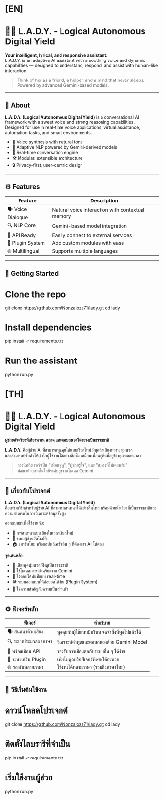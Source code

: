 # [EN]

# 👩‍💻 L.A.D.Y. - Logical Autonomous Digital Yield

**Your intelligent, lyrical, and responsive assistant.**  
L.A.D.Y. is an adaptive AI assistant with a soothing voice and dynamic capabilities — designed to understand, respond, and assist with human-like interaction.

> Think of her as a friend, a helper, and a mind that never sleeps.  
> Powered by advanced Gemini-based models.

---

## 🧠 About

**L.A.D.Y. (Logical Autonomous Digital Yield)** is a conversational AI framework with a sweet voice and strong reasoning capabilities.  
Designed for use in real-time voice applications, virtual assistance, automation tasks, and smart environments.

- 🎤 Voice synthesis with natural tone  
- 🧠 Adaptive NLP powered by Gemini-derived models  
- 💬 Real-time conversation engine  
- 🛠️ Modular, extensible architecture  
- 🔒 Privacy-first, user-centric design

---

## ⚙️ Features

| Feature           | Description                                      |
|-------------------|--------------------------------------------------|
| 🗣️ Voice Dialogue | Natural voice interaction with contextual memory |
| 🔍 NLP Core       | Gemini-based model integration                   |
| 📡 API Ready      | Easily connect to external services              |
| 🧩 Plugin System  | Add custom modules with ease                     |
| 🌐 Multilingual   | Supports multiple languages                      |

---

## 🚀 Getting Started


# Clone the repo
git clone https://github.com/Nonzaioza71/lady.git
cd lady

# Install dependencies
pip install -r requirements.txt

# Run the assistant
python run.py


# [TH]
# 👩‍💻 L.A.D.Y. - Logical Autonomous Digital Yield

**ผู้ช่วยอัจฉริยะที่เสียงหวาน ฉลาด และตอบสนองได้อย่างเป็นธรรมชาติ**

**L.A.D.Y.** คือผู้ช่วย AI ที่สามารถพูดคุยได้แบบเรียลไทม์ มีบุคลิกเสียงหวาน นุ่มนวล  
และสามารถปรับตัวให้เข้าใจผู้ใช้งานได้อย่างลึกซึ้ง เหมือนเพื่อนคู่คิดที่อยู่ข้างคุณตลอดเวลา

> ลองนึกถึงเธอว่าเป็น "เพื่อนคู่หู", "ผู้ช่วยรู้ใจ", และ "สมองที่ไม่เคยหลับ"  
> พัฒนาด้วยเทคโนโลยีระดับสูงจากโมเดล Gemini

---

## 🧠 เกี่ยวกับโปรเจกต์

**L.A.D.Y. (Logical Autonomous Digital Yield)**  
คือเฟรมเวิร์กสำหรับผู้ช่วย AI ที่สามารถสนทนาได้อย่างลื่นไหล พร้อมด้วยน้ำเสียงที่เป็นธรรมชาติและความสามารถในการวิเคราะห์ข้อมูลขั้นสูง

ออกแบบมาเพื่อใช้งานกับ:
- 💬 การสนทนาแบบเสียงในเวลาเรียลไทม์  
- 🤖 ระบบผู้ช่วยอัตโนมัติ  
- 🏠 สมาร์ทโฮม หรือแอปพลิเคชันอื่น ๆ ที่ต้องการ AI โต้ตอบ

**จุดเด่นหลัก:**
- 🎤 เสียงพูดนุ่มนวล ฟังดูเป็นธรรมชาติ  
- 🧠 ใช้โมเดลภาษาอัจฉริยะจาก Gemini  
- 💬 โต้ตอบได้ทันทีแบบ real-time  
- 🛠️ ระบบออกแบบให้ต่อยอดได้ง่าย (Plugin System)  
- 🔐 ให้ความสำคัญกับความเป็นส่วนตัว

---

## ⚙️ ฟีเจอร์หลัก

| ฟีเจอร์              | คำอธิบาย                                      |
|----------------------|-----------------------------------------------|
| 🗣️ สนทนาด้วยเสียง   | พูดคุยกับผู้ใช้แบบมีบริบท จดจำสิ่งที่พูดไปแล้วได้ |
| 🔍 ระบบประมวลผลภาษา | วิเคราะห์คำพูดและตอบสนองด้วย Gemini Model     |
| 📡 พร้อมเชื่อม API  | รองรับการเชื่อมต่อกับระบบอื่น ๆ ได้ง่าย        |
| 🧩 ระบบเสริม Plugin  | เพิ่มโมดูลหรือฟีเจอร์พิเศษได้สะดวก             |
| 🌐 รองรับหลายภาษา    | ใช้งานได้หลายภาษา (รวมถึงภาษาไทย)              |

---

## 🚀 วิธีเริ่มต้นใช้งาน

# ดาวน์โหลดโปรเจกต์
git clone https://github.com/Nonzaioza71/lady.git
cd lady

# ติดตั้งไลบรารีที่จำเป็น
pip install -r requirements.txt

# เริ่มใช้งานผู้ช่วย
python run.py
